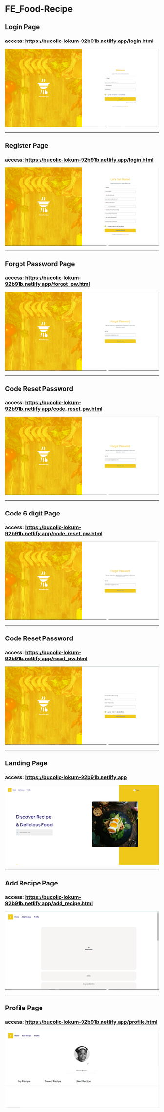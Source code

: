 # FE_Food-Recipe
## Login Page
### access: https://bucolic-lokum-92b91b.netlify.app/login.html
<img src="/SS food_recipe/Login Page.png" alt="Login Page" title="Optional title">
<hr />

## Register Page
### access: https://bucolic-lokum-92b91b.netlify.app/login.html
<img src="/SS food_recipe/Register Page.png" alt="Register Page" title="Optional title">

<hr />

## Forgot Password Page
### access: https://bucolic-lokum-92b91b.netlify.app/forgot_pw.html
<img src="/SS food_recipe/Forgot Password Page.png" alt="Forgot Password Page" title="Optional title">

<hr />

## Code Reset Password
### access: https://bucolic-lokum-92b91b.netlify.app/code_reset_pw.html
<img src="/SS food_recipe/Code 6 digit Page.png" alt="Alt text" title="Optional title">

<hr />

## Code 6 digit Page
### access: https://bucolic-lokum-92b91b.netlify.app/code_reset_pw.html
<img src="/SS food_recipe/Code 6 digit Page.png" alt="COde 6 digit Page" title="Optional title">

<hr />

## Code Reset Password
### access: https://bucolic-lokum-92b91b.netlify.app/reset_pw.html
<img src="/SS food_recipe/Reset Password Page.png" alt="Code Reset Password Page" title="Optional title">

<hr />

## Landing Page
### access: https://bucolic-lokum-92b91b.netlify.app
<img src="/SS food_recipe/Landing Page_1.png" alt="Landing Page" title="Optional title">

<hr />

## Add Recipe Page
### access: https://bucolic-lokum-92b91b.netlify.app/add_recipe.html
<img src="/SS food_recipe/Add Recipe Page.png" alt="Add Recipe Page" title="Optional title">

<hr />

## Profile Page
### access: https://bucolic-lokum-92b91b.netlify.app/profile.html
<img src="/SS food_recipe/Profile Page 1.png" alt="Profile Page" title="Optional title">
